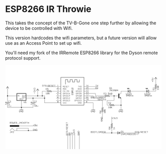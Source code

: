 ESP8266 IR Throwie
==================

This takes the concept of the TV-B-Gone one step further
by allowing the device to be controlled with Wifi.

This version hardcodes the wifi parameters, but a future version
will allow use as an Access Point to set up wifi.

You'll need my fork of the IRRemote ESP8266 library for the Dyson
remote protocol support.

![schematic](hardware/irthrowie.sch.png)
